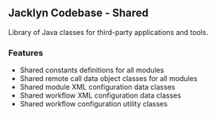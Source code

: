 ## Jacklyn Codebase - Shared
Library of Java classes for third-party applications and tools.

### Features
* Shared constants definitions for all modules
* Shared remote call data object classes for all modules
* Shared module XML configuration data classes
* Shared workflow XML configuration data classes
* Shared workflow configuration utility classes
